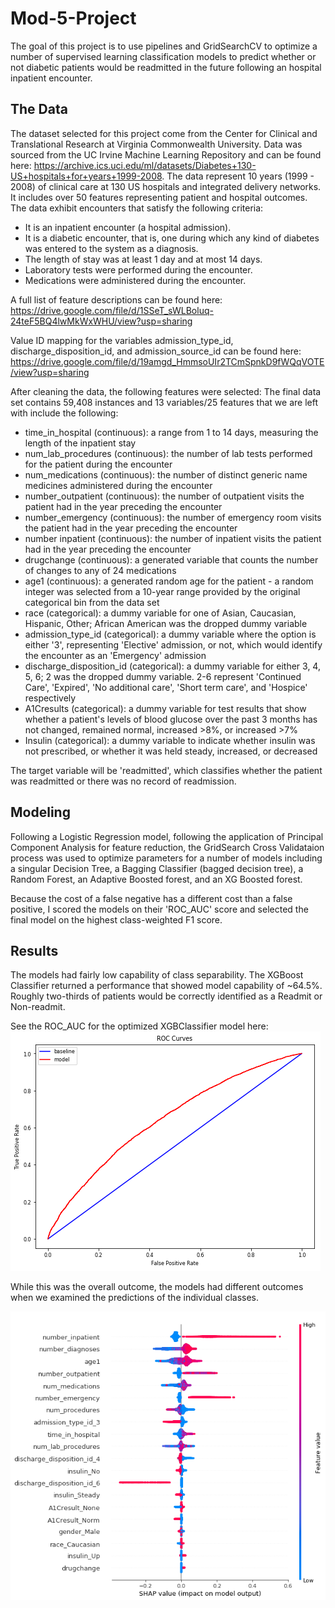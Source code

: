 # Mod-5-Project

The goal of this project is to use pipelines and GridSearchCV to optimize a number of supervised learning classification models to predict whether or not diabetic patients would be readmitted in the future following an hospital inpatient encounter.

## The Data
The dataset selected for this project come from the Center for Clinical and Translational Research at Virginia Commonwealth University. Data was sourced from the UC Irvine Machine Learning Repository and can be found here: https://archive.ics.uci.edu/ml/datasets/Diabetes+130-US+hospitals+for+years+1999-2008. The data represent 10 years (1999 - 2008) of clinical care at 130 US hospitals and integrated delivery networks. It includes over 50 features representing patient and hospital outcomes. The data exhibit encounters that satisfy the following criteria:

- It is an inpatient encounter (a hospital admission).
- It is a diabetic encounter, that is, one during which any kind of diabetes was entered to the system as a diagnosis.
- The length of stay was at least 1 day and at most 14 days.
- Laboratory tests were performed during the encounter.
- Medications were administered during the encounter.

A full list of feature descriptions can be found here: https://drive.google.com/file/d/1SSeT_sWLBoluq-24teF5BQ4lwMkWxWHU/view?usp=sharing

Value ID mapping for the variables admission_type_id, discharge_disposition_id, and admission_source_id can be found here: https://drive.google.com/file/d/19amgd_HmmsoUIr2TCmSpnkD9fWQqVOTE/view?usp=sharing

After cleaning the data, the following features were selected:
The final data set contains 59,408 instances and 13 variables/25 features that we are left with include the following:
- time_in_hospital (continuous): a range from 1 to 14 days, measuring the length of the inpatient stay
- num_lab_procedures (continuous): the number of lab tests performed for the patient during the encounter
- num_medications (continuous): the number of distinct generic name medicines administered during the encounter
- number_outpatient (continuous): the number of outpatient visits the patient had in the year preceding the encounter
- number_emergency (continuous): the number of emergency room visits the patient had in the year preceding the encounter
- number inpatient (continuous): the number of inpatient visits the patient had in the year preceding the encounter
- drugchange (continuous): a generated variable that counts the number of changes to any of 24 medications
- age1 (continuous): a generated random age for the patient - a random integer was selected from a 10-year range provided by the original categorical bin from the data set
- race (categorical): a dummy variable for one of Asian, Caucasian, Hispanic, Other; African American was the dropped dummy variable
- admission_type_id (categorical): a dummy variable where the option is either '3', representing 'Elective' admission, or not, which would identify the encounter as an 'Emergency' admission
- discharge_disposition_id (categorical): a dummy variable for either 3, 4, 5, 6; 2 was the dropped dummy variable. 2-6 represent 'Continued Care', 'Expired', 'No additional care', 'Short term care', and 'Hospice' respectively
- A1Cresults (categorical): a dummy variable for test results that show whether a patient's levels of blood glucose over the past 3 months has not changed, remained normal, increased >8%, or increased >7%
- Insulin (categorical): a dummy variable to indicate whether insulin was not prescribed, or whether it was held steady, increased, or decreased

The target variable will be 'readmitted', which classifies whether the patient was readmitted or there was no record of readmission.

## Modeling
Following a Logistic Regression model, following the application of Principal Component Analysis for feature reduction, the GridSearch Cross Validataion process was used to optimize parameters for a number of models including a singular Decision Tree, a Bagging Classifier (bagged decision tree), a Random Forest, an Adaptive Boosted forest, and an XG Boosted forest.

Because the cost of a false negative has a different cost than a false positive, I scored the models on their 'ROC_AUC' score and selected the final model on the highest class-weighted F1 score.

## Results
The models had fairly low capability of class separability. The XGBoost Classifier returned a performance that showed model capability of ~64.5%. Roughly two-thirds of patients would be correctly identified as a Readmit or Non-readmit.

See the ROC_AUC for the optimized XGBClassifier model here:
![alt text](https://github.com/zazuetaz/Mod-5-Project/blob/master/xgbroc.png)

While this was the overall outcome, the models had different outcomes when we examined the predictions of the individual classes.

![alt text](https://github.com/zazuetaz/Mod-5-Project/blob/master/shap.png)
